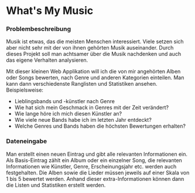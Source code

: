 # What's My Music
### Problembeschreibung
Musik ist etwas, das die meisten Menschen interessiert. 
Viele setzen sich aber nicht sehr mit der von ihnen gehörten Musik auseinander. 
Durch dieses Projekt soll man achtsamer über die Musik nachdenken und auch 
das eigene Verhalten analysieren.

Mit dieser kleinen Web Applikation will ich die von mir 
angehörten Alben oder Songs bewerten, nach Genre und anderen
Kategorien einteilen. Man kann dann verschiedenste Ranglisten und
Statistiken ansehen. Beispielsweise:

- Lieblingsbands und -künstler nach Genre
- Wie hat sich mein Geschmack in Genres mit der Zeit verändert?
- Wie lange höre ich mich diesen Künstler an?
- Wie viele neue Bands habe ich im letzten Jahr entdeckt?
- Welche Genres und Bands haben die höchsten Bewertungen erhalten?

### Dateneingabe
Man erstellt einen neuen Eintrag und gibt alle relevanten Informationen ein.
Als Basis-Eintrag zählt ein Album oder ein einzelner Song, die relevanten Informationen
wie Künstler, Genre, Erscheinungsjahr etc. werden auch festgehalten.
Die Alben sowie die Lieder müssen jeweils auf einer Skala von 1 bis 5 bewertet werden.
Anhand dieser extra-Informationen können dann die Listen und Statistiken erstellt werden.



